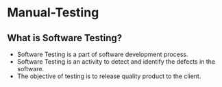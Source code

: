 # Manual-Testing

## What is Software Testing?
- Software Testing is a part of software development process.
- Software Testing is an activity to detect and identify the defects in the software.
- The objective of testing is to release quality product to the client.
